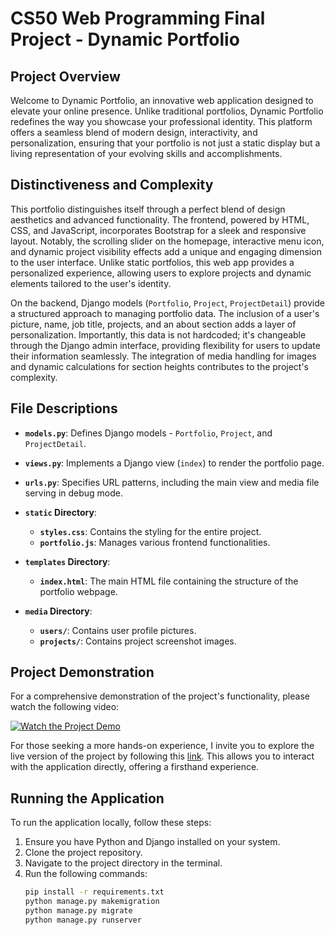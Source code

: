 # CS50 Web Programming Final Project - Dynamic Portfolio

## Project Overview

Welcome to Dynamic Portfolio, an innovative web application designed to elevate your online presence. Unlike traditional portfolios, Dynamic Portfolio redefines the way you showcase your professional identity. This platform offers a seamless blend of modern design, interactivity, and personalization, ensuring that your portfolio is not just a static display but a living representation of your evolving skills and accomplishments.  

## Distinctiveness and Complexity

This portfolio distinguishes itself through a perfect blend of design aesthetics and advanced functionality. The frontend, powered by HTML, CSS, and JavaScript, incorporates Bootstrap for a sleek and responsive layout. Notably, the scrolling slider on the homepage, interactive menu icon, and dynamic project visibility effects add a unique and engaging dimension to the user interface. Unlike static portfolios, this web app provides a personalized experience, allowing users to explore projects and dynamic elements tailored to the user's identity.

On the backend, Django models (`Portfolio`, `Project`, `ProjectDetail`) provide a structured approach to managing portfolio data. The inclusion of a user's picture, name, job title, projects, and an about section adds a layer of personalization. Importantly, this data is not hardcoded; it's changeable through the Django admin interface, providing flexibility for users to update their information seamlessly. The integration of media handling for images and dynamic calculations for section heights contributes to the project's complexity.

## File Descriptions

- **`models.py`**: Defines Django models - `Portfolio`, `Project`, and `ProjectDetail`.
- **`views.py`**: Implements a Django view (`index`) to render the portfolio page.
- **`urls.py`**: Specifies URL patterns, including the main view and media file serving in debug mode.

- **`static` Directory**:
  - **`styles.css`**: Contains the styling for the entire project.
  - **`portfolio.js`**: Manages various frontend functionalities.

- **`templates` Directory**:
  - **`index.html`**: The main HTML file containing the structure of the portfolio webpage.

- **`media` Directory**:
  - **`users/`**: Contains user profile pictures.
  - **`projects/`**: Contains project screenshot images.  

## Project Demonstration

For a comprehensive demonstration of the project's functionality, please watch the following video:  

[![Watch the Project Demo](https://blogger.googleusercontent.com/img/b/R29vZ2xl/AVvXsEgfw5WB49Fpn3vztA1qlRKSC3xS8Ypy_lI4oH2lsYdzU7UL-jSAxIcbzKz4grg6Pc2fxfJ9Q1_9rDf3gPNqRQZsrNXWTgdDVm6no3iIYdunD-XVFaJ5ZtOhkXjGR5054SXfgiyz4au4aKSt62nD1fyKjt2Ys0wMvMgcA4NElEj4RGecM8TcdUnplbDZbO0/s1366/Portfolio.png)](https://www.youtube.com/watch?v=UlfPOOUL5tw)  

For those seeking a more hands-on experience, I invite you to explore the live version of the project by following this [link](https://thechamkhi.pythonanywhere.com/). This allows you to interact with the application directly, offering a firsthand experience.

## Running the Application

To run the application locally, follow these steps:

1. Ensure you have Python and Django installed on your system.
2. Clone the project repository.
3. Navigate to the project directory in the terminal.
4. Run the following commands:
   ```bash
   pip install -r requirements.txt
   python manage.py makemigration
   python manage.py migrate
   python manage.py runserver